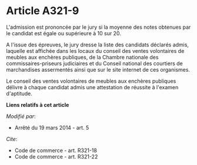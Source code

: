 # Article A321-9

L'admission est prononcée par le jury si la moyenne des notes obtenues par le candidat est égale ou supérieure à 10 sur 20.

A l'issue des épreuves, le jury dresse la liste des candidats déclarés admis, laquelle est affichée dans les locaux du
conseil des ventes volontaires de meubles aux enchères publiques, de la Chambre nationale des commissaires-priseurs
judiciaires et du Conseil national des courtiers de marchandises assermentés ainsi que sur le site internet de ces
organismes.

Le conseil des ventes volontaires de meubles aux enchères publiques délivre à chaque candidat admis une attestation de
réussite à l'examen d'aptitude.

**Liens relatifs à cet article**

_Modifié par_:

  - Arrêté du 19 mars 2014 - art. 5

_Cite_:

  - Code de commerce - art. R321-18
  - Code de commerce - art. R321-22
